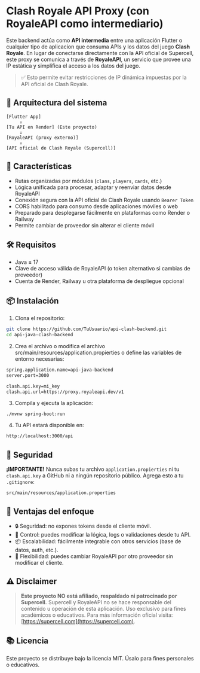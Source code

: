 
# Clash Royale API Proxy (con RoyaleAPI como intermediario)

Este backend actúa como **API intermedia** entre una aplicación Flutter o cualquier tipo de aplicacion que consuma APIs y los datos del juego **Clash Royale**. En lugar de conectarse directamente con la API oficial de Supercell, este proxy se comunica a través de **RoyaleAPI**, un servicio que provee una IP estática y simplifica el acceso a los datos del juego.

> ✅ Esto permite evitar restricciones de IP dinámica impuestas por la API oficial de Clash Royale.

## 📌 Arquitectura del sistema

```text
[Flutter App] 
     ↓ 
[Tu API en Render] (Este proyecto)
     ↓ 
[RoyaleAPI (proxy externo)] 
     ↓ 
[API oficial de Clash Royale (Supercell)]
```

## 🚀 Características

- Rutas organizadas por módulos (`clans`, `players`, `cards`, etc.)
- Lógica unificada para procesar, adaptar y reenviar datos desde RoyaleAPI
- Conexión segura con la API oficial de Clash Royale usando `Bearer Token`
- CORS habilitado para consumo desde aplicaciones móviles o web
- Preparado para desplegarse fácilmente en plataformas como Render o Railway
- Permite cambiar de proveedor sin alterar el cliente móvil

## 🛠️ Requisitos

- Java ≥ 17
- Clave de acceso válida de RoyaleAPI (o token alternativo si cambias de proveedor)
- Cuenta de Render, Railway u otra plataforma de despliegue opcional

## 📦 Instalación

1. Clona el repositorio:

```bash
git clone https://github.com/TuUsuario/api-clash-backend.git
cd api-java-clash-backend
```

2. Crea el archivo o modifica el archivo src/main/resources/application.propierties o define las variables de entorno necesarias:

```bash
spring.application.name=api-java-backend
server.port=3000

clash.api.key=mi_key
clash.api.url=https://proxy.royaleapi.dev/v1
```

3. Compila y ejecuta la aplicación:

```env
./mvnw spring-boot:run
```

4. Tu API estará disponible en:

```bash
http://localhost:3000/api
```

## 🔐 Seguridad

**¡IMPORTANTE!** Nunca subas tu archivo `application.propierties` ni tu `clash.api.key` a GitHub ni a ningún repositorio público. Agrega esto a tu `.gitignore`:

```
src/main/resources/application.properties
```
## 🎯 Ventajas del enfoque
- 🔒 Seguridad: no expones tokens desde el cliente móvil.
- 🔧 Control: puedes modificar la lógica, logs o validaciones desde tu API.
- 📦 Escalabilidad: fácilmente integrable con otros servicios (base de datos, auth, etc.).
- 🔁 Flexibilidad: puedes cambiar RoyaleAPI por otro proveedor sin modificar el cliente.

## ⚠️ Disclaimer

> **Este proyecto NO está afiliado, respaldado ni patrocinado por Supercell.**
> Supercell y RoyaleAPI no se hace responsable del contenido u operación de esta aplicación.
> Uso exclusivo para fines académicos o educativos.
> Para más información oficial visita: [https://supercell.com](https://supercell.com).

## 📚 Licencia

Este proyecto se distribuye bajo la licencia MIT. Úsalo para fines personales o educativos.
